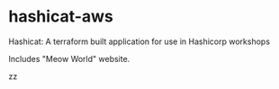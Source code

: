 # hashicat-aws
Hashicat: A terraform built application for use in Hashicorp workshops

Includes "Meow World" website.

zz